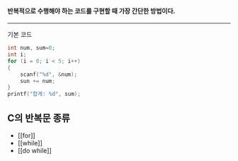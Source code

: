 #### 반복적으로 수행해야 하는 코드를 구현할 때 가장 간단한 방법이다. ####
____

기본 코드
```c
int num, sum=0;
int i;
for (i = 0; i < 5; i++)
{
	scanf("%d", &num);
	sun += num;
}
printf("합계: %d", sum);
```

## C의 반복문 종류 ##
- [[for]]
- [[while]]
- [[do while]]
